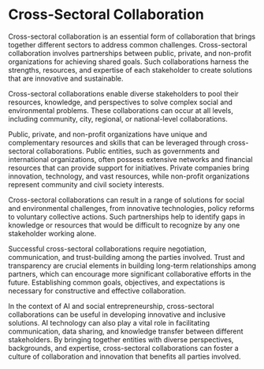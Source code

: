 Cross-Sectoral Collaboration
=======================================================================

Cross-sectoral collaboration is an essential form of collaboration that brings together different sectors to address common challenges. Cross-sectoral collaboration involves partnerships between public, private, and non-profit organizations for achieving shared goals. Such collaborations harness the strengths, resources, and expertise of each stakeholder to create solutions that are innovative and sustainable.

Cross-sectoral collaborations enable diverse stakeholders to pool their resources, knowledge, and perspectives to solve complex social and environmental problems. These collaborations can occur at all levels, including community, city, regional, or national-level collaborations.

Public, private, and non-profit organizations have unique and complementary resources and skills that can be leveraged through cross-sectoral collaborations. Public entities, such as governments and international organizations, often possess extensive networks and financial resources that can provide support for initiatives. Private companies bring innovation, technology, and vast resources, while non-profit organizations represent community and civil society interests.

Cross-sectoral collaborations can result in a range of solutions for social and environmental challenges, from innovative technologies, policy reforms to voluntary collective actions. Such partnerships help to identify gaps in knowledge or resources that would be difficult to recognize by any one stakeholder working alone.

Successful cross-sectoral collaborations require negotiation, communication, and trust-building among the parties involved. Trust and transparency are crucial elements in building long-term relationships among partners, which can encourage more significant collaborative efforts in the future. Establishing common goals, objectives, and expectations is necessary for constructive and effective collaboration.

In the context of AI and social entrepreneurship, cross-sectoral collaborations can be useful in developing innovative and inclusive solutions. AI technology can also play a vital role in facilitating communication, data sharing, and knowledge transfer between different stakeholders. By bringing together entities with diverse perspectives, backgrounds, and expertise, cross-sectoral collaborations can foster a culture of collaboration and innovation that benefits all parties involved.
